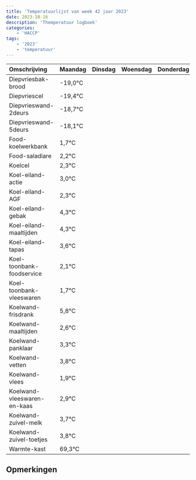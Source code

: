 ```yaml
---
title: 'Temperatuurlijst van week 42 jaar 2023'
date: 2023-10-16
description: 'Themperatuur logboek'
categories:
    - 'HACCP'
tags:
    - '2023'
    - 'temperatuur'
---
```

|Omschrijving|Maandag|Dinsdag|Woensdag|Donderdag|Vrijdag|Zaterdag|Zondag|
|:---|:---|:---|:---|:---|:---|:---|:---|
|Diepvriesbak-brood|-19,0°C| | | | | | |
|Diepvriescel|-19,4°C| | | | | | |
|Diepvrieswand-2deurs|-18,7°C| | | | | | |
|Diepvrieswand-5deurs|-18,1°C| | | | | | |
|Food-koelwerkbank|1,7°C| | | | | | |
|Food-saladiare|2,2°C| | | | | | |
|Koelcel|2,3°C| | | | | | |
|Koel-eiland-actie|3,0°C| | | | | | |
|Koel-eiland-AGF|2,3°C| | | | | | |
|Koel-eiland-gebak|4,3°C| | | | | | |
|Koel-eiland-maaltijden|4,3°C| | | | | | |
|Koel-eiland-tapas|3,6°C| | | | | | |
|Koel-toonbank-foodservice|2,1°C| | | | | | |
|Koel-toonbank-vleeswaren|1,7°C| | | | | | |
|Koelwand-frisdrank|5,8°C| | | | | | |
|Koelwand-maaltijden|2,6°C| | | | | | |
|Koelwand-panklaar|3,3°C| | | | | | |
|Koelwand-vetten|3,8°C| | | | | | |
|Koelwand-vlees|1,9°C| | | | | | |
|Koelwand-vleeswaren-en-kaas|2,9°C| | | | | | |
|Koelwand-zuivel-melk|3,7°C| | | | | | |
|Koelwand-zuivel-toetjes|3,8°C| | | | | | |
|Warmte-kast|69,3°C| | | | | | |

## Opmerkingen


